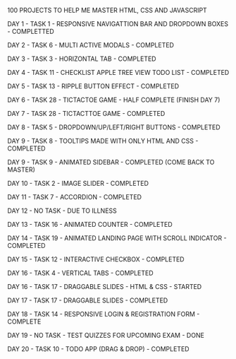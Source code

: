 100 PROJECTS TO HELP ME MASTER HTML, CSS AND JAVASCRIPT

DAY 1 - TASK 1 - RESPONSIVE NAVIGATTION BAR AND DROPDOWN BOXES - COMPLETTED

DAY 2 - TASK 6 - MULTI ACTIVE MODALS - COMPLETED

DAY 3 - TASK 3 - HORIZONTAL TAB - COMPLETED

DAY 4 - TASK 11 - CHECKLIST APPLE TREE VIEW TODO LIST - COMPLETED

DAY 5 - TASK 13 - RIPPLE BUTTON EFFECT - COMPLETED

DAY 6 - TASK 28 - TICTACTOE GAME - HALF COMPLETE (FINISH DAY 7)

DAY 7 - TASK 28 - TICTACTTOE GAME - COMPLETED

DAY 8 - TASK 5 - DROPDOWN/UP/LEFT/RIGHT BUTTONS - COMPLETED

DAY 9 - TASK 8 - TOOLTIPS MADE WITH ONLY HTML AND CSS - COMPLETED

DAY 9 - TASK 9 - ANIMATED SIDEBAR - COMPLETED (COME BACK TO MASTER)

DAY 10 - TASK 2 - IMAGE SLIDER - COMPLETED

DAY 11 - TASK 7 - ACCORDION - COMPLETED

DAY 12 - NO TASK - DUE TO ILLNESS

DAY 13 - TASK 16 - ANIMATED COUNTER - COMPLETED

DAY 14 - TASK 19 - ANIMATED LANDING PAGE WITH SCROLL INDICATOR - COMPLETED

DAY 15 - TASK 12 - INTERACTIVE CHECKBOX - COMPLETED

DAY 16 - TASK 4 - VERTICAL TABS - COMPLETED

DAY 16 - TASK 17 - DRAGGABLE SLIDES - HTML & CSS - STARTED

DAY 17 - TASK 17 - DRAGGABLE SLIDES - COMPLETED

DAY 18 - TASK 14 - RESPONSIVE LOGIN & REGISTRATION FORM - COMPLETE

DAY 19 - NO TASK - TEST QUIZZES FOR UPCOMING EXAM - DONE

DAY 20 - TASK 10 - TODO APP (DRAG & DROP) - COMPLETED